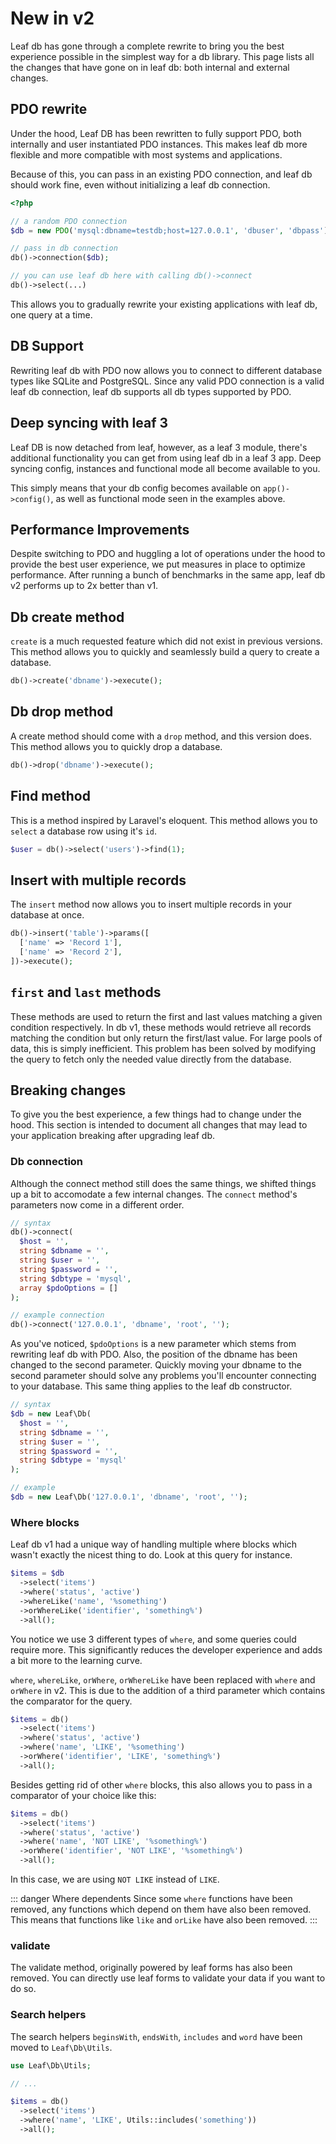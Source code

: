 # New in v2

Leaf db has gone through a complete rewrite to bring you the best experience possible in the simplest way for a db library. This page lists all the changes that have gone on in leaf db: both internal and external changes.

## PDO rewrite

Under the hood, Leaf DB has been rewritten to fully support PDO, both internally and user instantiated PDO instances. This makes leaf db more flexible and more compatible with most systems and applications.

Because of this, you can pass in an existing PDO connection, and leaf db should work fine, even without initializing a leaf db connection.

```php
<?php

// a random PDO connection
$db = new PDO('mysql:dbname=testdb;host=127.0.0.1', 'dbuser', 'dbpass');

// pass in db connection
db()->connection($db);

// you can use leaf db here with calling db()->connect
db()->select(...)
```

This allows you to gradually rewrite your existing applications with leaf db, one query at a time.

## DB Support

Rewriting leaf db with PDO now allows you to connect to different database types like SQLite and PostgreSQL. Since any valid PDO connection is a valid leaf db connection, leaf db supports all db types supported by PDO.

## Deep syncing with leaf 3

Leaf DB is now detached from leaf, however, as a leaf 3 module, there's additional functionality you can get from using leaf db in a leaf 3 app. Deep syncing config, instances and functional mode all become available to you.

This simply means that your db config becomes available on `app()->config()`, as well as functional mode seen in the examples above.

## Performance Improvements

Despite switching to PDO and huggling a lot of operations under the hood to provide the best user experience, we put measures in place to optimize performance. After running a bunch of benchmarks in the same app, leaf db v2 performs up to 2x better than v1.

## Db create method

`create` is a much requested feature which did not exist in previous versions. This method allows you to quickly and seamlessly build a query to create a database.

```php
db()->create('dbname')->execute();
```

## Db drop method

A create method should come with a `drop` method, and this version does. This method allows you to quickly drop a database.

```php
db()->drop('dbname')->execute();
```

## Find method

This is a method inspired by Laravel's eloquent. This method allows you to `select` a database row using it's `id`.

```php
$user = db()->select('users')->find(1);
```

## Insert with multiple records

The `insert` method now allows you to insert multiple records in your database at once.

```php
db()->insert('table')->params([
  ['name' => 'Record 1'],
  ['name' => 'Record 2'],
])->execute();
```

## `first` and `last` methods

These methods are used to return the first and last values matching a given condition respectively. In db v1, these methods would retrieve all records matching the condition but only return the first/last value. For large pools of data, this is simply inefficient. This problem has been solved by modifying the query to fetch only the needed value directly from the database.

## Breaking changes

To give you the best experience, a few things had to change under the hood. This section is intended to document all changes that may lead to your application breaking after upgrading leaf db.

### Db connection

Although the connect method still does the same things, we shifted things up a bit to accomodate a few internal changes. The `connect` method's parameters now come in a different order.

```php
// syntax
db()->connect(
  $host = '',
  string $dbname = '',
  string $user = '',
  string $password = '',
  string $dbtype = 'mysql',
  array $pdoOptions = []
);

// example connection
db()->connect('127.0.0.1', 'dbname', 'root', '');
```

As you've noticed, `$pdoOptions` is a new parameter which stems from rewriting leaf db with PDO. Also, the position of the dbname has been changed to the second parameter. Quickly moving your dbname to the second parameter should solve any problems you'll encounter connecting to your database. This same thing applies to the leaf db constructor.

```php
// syntax
$db = new Leaf\Db(
  $host = '',
  string $dbname = '',
  string $user = '',
  string $password = '',
  string $dbtype = 'mysql'
);

// example
$db = new Leaf\Db('127.0.0.1', 'dbname', 'root', '');
```

### Where blocks

Leaf db v1 had a unique way of handling multiple where blocks which wasn't exactly the nicest thing to do. Look at this query for instance.

```php
$items = $db
  ->select('items')
  ->where('status', 'active')
  ->whereLike('name', '%something')
  ->orWhereLike('identifier', 'something%')
  ->all();
```

You notice we use 3 different types of `where`, and some queries could require more. This significantly reduces the developer experience and adds a bit more to the learning curve.

`where`, `whereLike`, `orWhere`, `orWhereLike` have been replaced with `where` and `orWhere` in v2. This is due to the addition of a third parameter which contains the comparator for the query.

```php
$items = db()
  ->select('items')
  ->where('status', 'active')
  ->where('name', 'LIKE', '%something')
  ->orWhere('identifier', 'LIKE', 'something%')
  ->all();
```

Besides getting rid of other `where` blocks, this also allows you to pass in a comparator of your choice like this:

```php
$items = db()
  ->select('items')
  ->where('status', 'active')
  ->where('name', 'NOT LIKE', '%something%')
  ->orWhere('identifier', 'NOT LIKE', '%something%')
  ->all();
```

In this case, we are using `NOT LIKE` instead of `LIKE`.

::: danger Where dependents
Since some `where` functions have been removed, any functions which depend on them have also been removed. This means that functions like `like` and `orLike` have also been removed.
:::

### validate

The validate method, originally powered by leaf forms has also been removed. You can directly use leaf forms to validate your data if you want to do so.

### Search helpers

The search helpers `beginsWith`, `endsWith`, `includes` and `word` have been moved to `Leaf\Db\Utils`.

```php
use Leaf\Db\Utils;

// ...

$items = db()
  ->select('items')
  ->where('name', 'LIKE', Utils::includes('something'))
  ->all();
```
